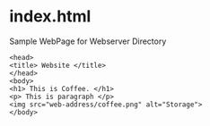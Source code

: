 # index.html
Sample WebPage for Webserver Directory

```
<head>
<title> Website </title>
</head>
<body>
<h1> This is Coffee. </h1>
<p> This is paragraph </p>
<img src="web-address/coffee.png" alt="Storage">
</body>
```
